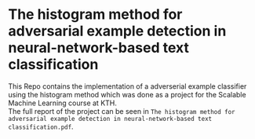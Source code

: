 
# The histogram method for adversarial example detection in neural-network-based text classification

This Repo contains the implementation of a adverserial example classifier using the histogram method which was done as a project for the Scalable Machine Learning course at KTH.  
The full report of the project can be seen in `The histogram method for adversarial example detection in neural-network-based text classification.pdf`.
